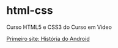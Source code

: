 # html-css
 Curso HTML5 e CSS3 do Curso em Video

<a href="https://andreluiz0803.github.io/projeto-site-android/">Primeiro site: História do Android</a>

